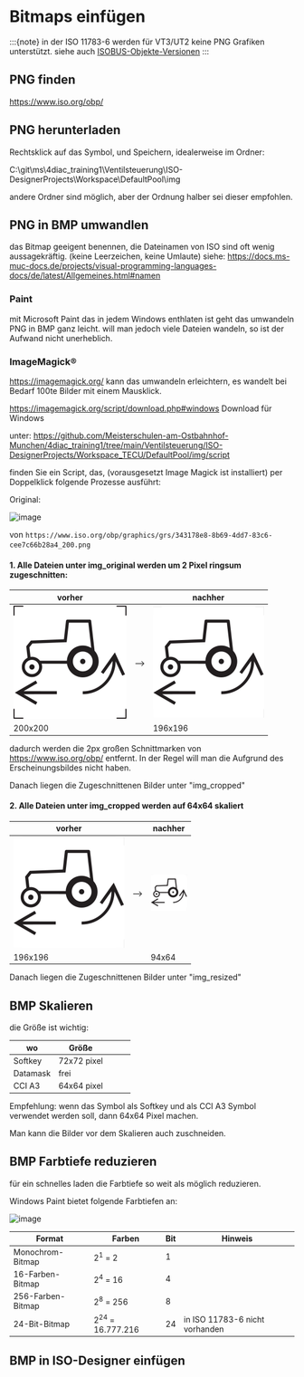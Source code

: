 # Bitmaps einfügen


:::{note}
in der ISO 11783-6 werden für VT3/UT2 keine PNG Grafiken unterstützt. 
siehe auch [ISOBUS-Objekte-Versionen](ISOBUS-Objekte-Versionen.md)
:::

## PNG finden

<https://www.iso.org/obp/>

## PNG herunterladen


Rechtsklick auf das Symbol, und Speichern, idealerweise im Ordner: 

C:\git\ms\4diac_training1\Ventilsteuerung\ISO-DesignerProjects\Workspace\DefaultPool\img

andere Ordner sind möglich, aber der Ordnung halber sei dieser empfohlen. 


## PNG in BMP umwandlen

das Bitmap geeigent benennen, die Dateinamen von ISO sind oft wenig aussagekräftig. 
(keine Leerzeichen, keine Umlaute) siehe: <https://docs.ms-muc-docs.de/projects/visual-programming-languages-docs/de/latest/Allgemeines.html#namen>


### Paint

mit Microsoft Paint das in jedem Windows enthlaten ist geht das umwandeln PNG in BMP ganz leicht. 
will man jedoch viele Dateien wandeln, so ist der Aufwand nicht unerheblich. 


### ImageMagick®

<https://imagemagick.org/> kann das umwandeln erleichtern, es wandelt bei Bedarf 100te Bilder mit einem Mausklick. 

<https://imagemagick.org/script/download.php#windows> Download für Windows


unter: 
<https://github.com/Meisterschulen-am-Ostbahnhof-Munchen/4diac_training1/tree/main/Ventilsteuerung/ISO-DesignerProjects/Workspace_TECU/DefaultPool/img/script>

finden Sie ein Script, das, (vorausgesetzt Image Magick ist installiert) 
per Doppelklick folgende Prozesse ausführt: 


Original: 

![image](https://www.iso.org/obp/graphics/grs/343178e8-8b69-4dd7-83c6-cee7c66b28a4_200.png)

von `https://www.iso.org/obp/graphics/grs/343178e8-8b69-4dd7-83c6-cee7c66b28a4_200.png`


#### 1. Alle Dateien unter img_original werden um 2 Pixel ringsum zugeschnitten:

| vorher                                                                                                                                                                                                            |     | nachher                                                                                                                                                                                                          |
|-------------------------------------------------------------------------------------------------------------------------------------------------------------------------------------------------------------------|-----|------------------------------------------------------------------------------------------------------------------------------------------------------------------------------------------------------------------|
| ![image](https://raw.githubusercontent.com/Meisterschulen-am-Ostbahnhof-Munchen/4diac_training1/main/Ventilsteuerung/ISO-DesignerProjects/Workspace_TECU/DefaultPool/img/img_original/Tractor_wheel_slip_200.png) | --> | ![image](https://raw.githubusercontent.com/Meisterschulen-am-Ostbahnhof-Munchen/4diac_training1/main/Ventilsteuerung/ISO-DesignerProjects/Workspace_TECU/DefaultPool/img/img_cropped/Tractor_wheel_slip_200.png) |
| 200x200                                                                                                                                                                                                           |     | 196x196                                                                                                                                                                                                          |

dadurch werden die 2px großen Schnittmarken von <https://www.iso.org/obp/> entfernt. In der Regel will man die Aufgrund des Erscheinungsbildes nicht haben.

Danach liegen die Zugeschnittenen Bilder unter "img_cropped"


#### 2. Alle Dateien unter img_cropped werden auf 64x64 skaliert

| vorher                                                                                                                                                                                                            |     | nachher                                                                                                                                                                                                          |
|-------------------------------------------------------------------------------------------------------------------------------------------------------------------------------------------------------------------|-----|------------------------------------------------------------------------------------------------------------------------------------------------------------------------------------------------------------------|
| ![image](https://raw.githubusercontent.com/Meisterschulen-am-Ostbahnhof-Munchen/4diac_training1/main/Ventilsteuerung/ISO-DesignerProjects/Workspace_TECU/DefaultPool/img/img_cropped/Tractor_wheel_slip_200.png) | --> | ![image](https://raw.githubusercontent.com/Meisterschulen-am-Ostbahnhof-Munchen/4diac_training1/main/Ventilsteuerung/ISO-DesignerProjects/Workspace_TECU/DefaultPool/img/img_resized/Tractor_wheel_slip_200.png) |
| 196x196                                                                                                                                                                                                           |     | 94x64                                                                                                                                                                                                          |

Danach liegen die Zugeschnittenen Bilder unter "img_resized"




## BMP Skalieren

die Größe ist wichtig: 


| wo       | Größe       |   |   |   |
|----------|-------------|---|---|---|
| Softkey  | 72x72 pixel |   |   |   |
| Datamask | frei        |   |   |   |
| CCI A3   | 64x64 pixel |   |   |   |

Empfehlung: 
wenn das Symbol als Softkey und als CCI A3 Symbol verwendet werden soll, dann 64x64 Pixel machen. 

Man kann die Bilder vor dem Skalieren auch zuschneiden. 


## BMP Farbtiefe reduzieren

für ein schnelles laden die Farbtiefe so weit als möglich reduzieren. 

Windows Paint bietet folgende Farbtiefen an: 

![image](https://github.com/user-attachments/assets/e8f49c00-4a94-4d6f-b1e2-3ce32dc89c61)


| Format            | Farben                       | Bit | Hinweis                        |
|-------------------|------------------------------|-----|--------------------------------|
| Monochrom-Bitmap  | 2<sup>1</sup> = 2            | 1   |                                |
| 16-Farben-Bitmap  | 2<sup>4</sup> = 16           | 4   |                                |
| 256-Farben-Bitmap | 2<sup>8</sup> = 256          | 8   |                                |
| 24-Bit-Bitmap     | 2<sup>24</sup> = 16.777.216  | 24  | in ISO 11783-6 nicht vorhanden |



## BMP in ISO-Designer einfügen

